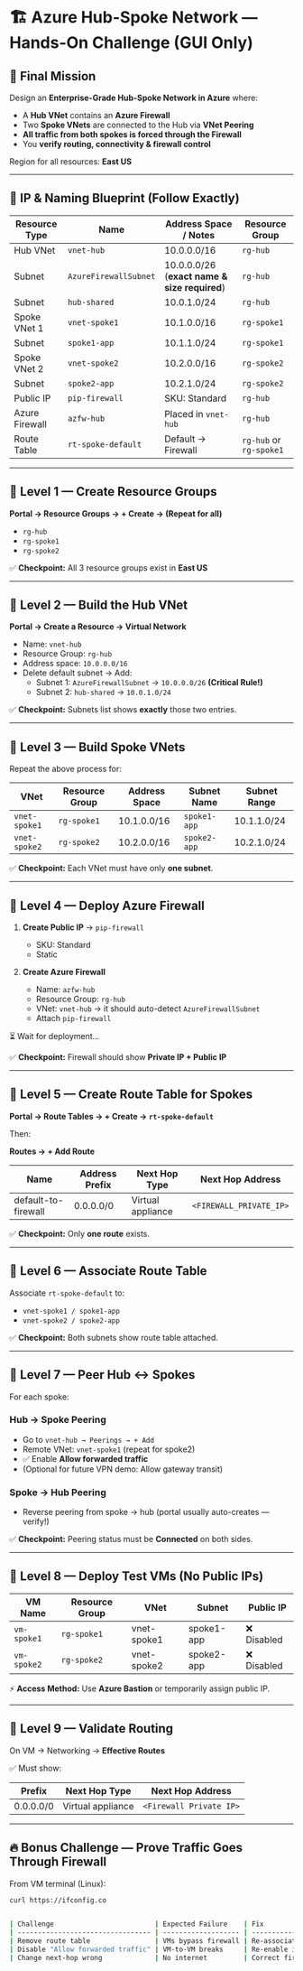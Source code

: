 # 🏗️ Azure Hub-Spoke Network — Hands-On Challenge (GUI Only)

## 🎯 Final Mission

Design an **Enterprise-Grade Hub-Spoke Network in Azure** where:

- A **Hub VNet** contains an **Azure Firewall**
- Two **Spoke VNets** are connected to the Hub via **VNet Peering**
- **All traffic from both spokes is forced through the Firewall**
- You **verify routing, connectivity & firewall control**

Region for all resources: **East US**

---

## 🧭 IP & Naming Blueprint (Follow Exactly)

| Resource Type | Name | Address Space / Notes | Resource Group |
|---------------|------|----------------------|----------------|
| Hub VNet | `vnet-hub` | 10.0.0.0/16 | `rg-hub` |
| Subnet | `AzureFirewallSubnet` | 10.0.0.0/26 (**exact name & size required**) | `rg-hub` |
| Subnet | `hub-shared` | 10.0.1.0/24 | `rg-hub` |
| Spoke VNet 1 | `vnet-spoke1` | 10.1.0.0/16 | `rg-spoke1` |
| Subnet | `spoke1-app` | 10.1.1.0/24 | `rg-spoke1` |
| Spoke VNet 2 | `vnet-spoke2` | 10.2.0.0/16 | `rg-spoke2` |
| Subnet | `spoke2-app` | 10.2.1.0/24 | `rg-spoke2` |
| Public IP | `pip-firewall` | SKU: Standard | `rg-hub` |
| Azure Firewall | `azfw-hub` | Placed in `vnet-hub` | `rg-hub` |
| Route Table | `rt-spoke-default` | Default → Firewall | `rg-hub` or `rg-spoke1` |

---

## 🚀 Level 1 — Create Resource Groups

**Portal → Resource Groups → + Create → (Repeat for all)**

- `rg-hub`
- `rg-spoke1`
- `rg-spoke2`

✅ **Checkpoint:** All 3 resource groups exist in **East US**

---

## 🚀 Level 2 — Build the Hub VNet

**Portal → Create a Resource → Virtual Network**

- Name: `vnet-hub`
- Resource Group: `rg-hub`
- Address space: `10.0.0.0/16`
- Delete default subnet → Add:
  - Subnet 1: `AzureFirewallSubnet` → `10.0.0.0/26` **(Critical Rule!)**
  - Subnet 2: `hub-shared` → `10.0.1.0/24`

✅ **Checkpoint:** Subnets list shows **exactly** those two entries.

---

## 🚀 Level 3 — Build Spoke VNets

Repeat the above process for:

| VNet | Resource Group | Address Space | Subnet Name | Subnet Range |
|------|----------------|---------------|-------------|--------------|
| `vnet-spoke1` | `rg-spoke1` | 10.1.0.0/16 | `spoke1-app` | 10.1.1.0/24 |
| `vnet-spoke2` | `rg-spoke2` | 10.2.0.0/16 | `spoke2-app` | 10.2.1.0/24 |

✅ **Checkpoint:** Each VNet must have only **one subnet**.

---

## 🚀 Level 4 — Deploy Azure Firewall

1. **Create Public IP** → `pip-firewall`  
   - SKU: Standard  
   - Static

2. **Create Azure Firewall**
   - Name: `azfw-hub`
   - Resource Group: `rg-hub`
   - VNet: `vnet-hub` → it should auto-detect `AzureFirewallSubnet`
   - Attach `pip-firewall`

⏳ Wait for deployment...

✅ **Checkpoint:** Firewall should show **Private IP + Public IP**

---

## 🚀 Level 5 — Create Route Table for Spokes

**Portal → Route Tables → + Create → `rt-spoke-default`**

Then:

**Routes → + Add Route**

| Name | Address Prefix | Next Hop Type | Next Hop Address |
|------|---------------|---------------|------------------|
| default-to-firewall | 0.0.0.0/0 | Virtual appliance | `<FIREWALL_PRIVATE_IP>` |

✅ **Checkpoint:** Only **one route** exists.

---

## 🚀 Level 6 — Associate Route Table

Associate `rt-spoke-default` to:

- `vnet-spoke1 / spoke1-app`
- `vnet-spoke2 / spoke2-app`

✅ **Checkpoint:** Both subnets show route table attached.

---

## 🚀 Level 7 — Peer Hub ↔ Spokes

For each spoke:

### Hub → Spoke Peering

- Go to `vnet-hub → Peerings → + Add`
- Remote VNet: `vnet-spoke1` (repeat for spoke2)
- ✅ Enable **Allow forwarded traffic**
- (Optional for future VPN demo: Allow gateway transit)

### Spoke → Hub Peering

- Reverse peering from spoke → hub (portal usually auto-creates — verify!)

✅ **Checkpoint:** Peering status must be **Connected** on both sides.

---

## 🚀 Level 8 — Deploy Test VMs (No Public IPs)

| VM Name | Resource Group | VNet | Subnet | Public IP |
|---------|----------------|------|--------|-----------|
| `vm-spoke1` | `rg-spoke1` | vnet-spoke1 | spoke1-app | ❌ Disabled |
| `vm-spoke2` | `rg-spoke2` | vnet-spoke2 | spoke2-app | ❌ Disabled |

⚡ **Access Method:** Use **Azure Bastion** or temporarily assign public IP.

---

## 🔎 Level 9 — Validate Routing

On VM → Networking → **Effective Routes**

✅ Must show:

| Prefix | Next Hop Type | Next Hop Address |
|--------|----------------|------------------|
| 0.0.0.0/0 | Virtual appliance | `<Firewall Private IP>` |

---

## 🔥 Bonus Challenge — Prove Traffic Goes Through Firewall

From VM terminal (Linux):

```bash
curl https://ifconfig.co


| Challenge                         | Expected Failure    | Fix                  |
| --------------------------------- | ------------------- | -------------------- |
| Remove route table                | VMs bypass firewall | Re-associate RT      |
| Disable "Allow forwarded traffic" | VM-to-VM breaks     | Re-enable in peering |
| Change next-hop wrong             | No internet         | Correct firewall IP  |

